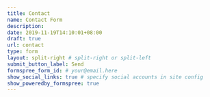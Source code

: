 ```yaml
---
title: Contact
name: Contact Form
description:
date: 2019-11-19T14:10:01+08:00
draft: true
url: contact
type: form
layout: split-right # split-right or split-left
submit_button_label: Send
formspree_form_id: # your@email.here
show_social_links: true # specify social accounts in site config
show_poweredby_formspree: true
---
```

